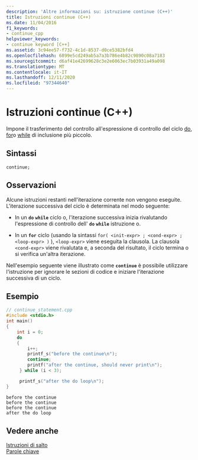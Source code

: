 ```yaml
---
description: 'Altre informazioni su: istruzione continue (C++)'
title: Istruzioni continue (C++)
ms.date: 11/04/2016
f1_keywords:
- continue_cpp
helpviewer_keywords:
- continue keyword [C++]
ms.assetid: 3c94ee57-f732-4c1d-8537-d0ce5382bfd4
ms.openlocfilehash: 6899e5cd249ab5a7a3b786e4b82c9890c08a7183
ms.sourcegitcommit: d6af41e42699628c3e2e6063ec7b03931a49a098
ms.translationtype: MT
ms.contentlocale: it-IT
ms.lasthandoff: 12/11/2020
ms.locfileid: "97344640"
---
```

# <a name="continue-statement-c"></a>Istruzioni continue (C++)

Impone il trasferimento del controllo all'espressione di controllo del ciclo [do](../cpp/do-while-statement-cpp.md), [for](../cpp/for-statement-cpp.md)o [while](../cpp/while-statement-cpp.md) di inclusione più piccolo.

## <a name="syntax"></a>Sintassi

```
continue;
```

## <a name="remarks"></a>Osservazioni

Alcune istruzioni restanti nell'iterazione corrente non vengono eseguite. L'iterazione successiva del ciclo è determinata nel modo seguente:

- In un **`do`** **`while`** ciclo o, l'iterazione successiva inizia rivalutando l'espressione di controllo dell' **`do`** **`while`** istruzione o.

- In un **`for`** ciclo (usando la sintassi `for( <init-expr> ; <cond-expr> ; <loop-expr> )` ), `<loop-expr>` viene eseguita la clausola. La clausola `<cond-expr>` viene rivalutata e, a seconda del risultato, il ciclo termina o si verifica un'altra iterazione.

Nell'esempio seguente viene illustrato come **`continue`** è possibile utilizzare l'istruzione per ignorare le sezioni di codice e iniziare l'iterazione successiva di un ciclo.

## <a name="example"></a>Esempio

```cpp
// continue_statement.cpp
#include <stdio.h>
int main()
{
    int i = 0;
    do
    {
        i++;
        printf_s("before the continue\n");
        continue;
        printf("after the continue, should never print\n");
     } while (i < 3);

     printf_s("after the do loop\n");
}
```

```Output
before the continue
before the continue
before the continue
after the do loop
```

## <a name="see-also"></a>Vedere anche

[Istruzioni di salto](../cpp/jump-statements-cpp.md)<br/>
[Parole chiave](../cpp/keywords-cpp.md)
